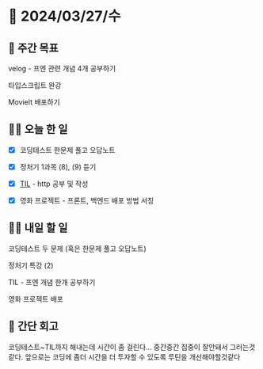 # 📅 2024/03/27/수

## 🚀 주간 목표

velog - 프엔 관련 개념 4개 공부하기

타입스크립트 완강

MovieIt 배포하기

## 💪🏻 오늘 한 일

- [x] 코딩테스트  한문제 풀고 오답노트

- [x] 정처기 1과목 (8), (9) 듣기

- [x] [TIL](https://velog.io/@oaksusu/TIL-HTTPHTTPS) - http 공부 및 작성

- [x] 영화 프로젝트 - 프론트, 백엔드 배포 방법 서칭


## 🫵🏻 내일 할 일

코딩테스트 두 문제 (혹은 한문제 풀고 오답노트)

정처기 특강 (2)

TIL - 프엔 개념 한개 공부하기

영화 프로젝트 배포 


## 👀 간단 회고
코딩테스트~TIL까지 해내는데 시간이 좀 걸린다... 중간중간 집중이 잘안돼서 그러는것같다.
앞으로는 코딩에 좀더 시간을 더 투자할 수 있도록 루틴을 개선해야할것같다
